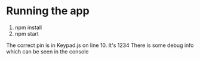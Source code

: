 # Running the app

1. npm install
2. npm start


The correct pin is in Keypad.js on line 10. It's 1234
There is some debug info which can be seen in the console

